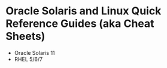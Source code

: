 # Oracle Solaris and Linux Quick Reference Guides (aka Cheat Sheets)
- Oracle Solaris 11
- RHEL 5/6/7

